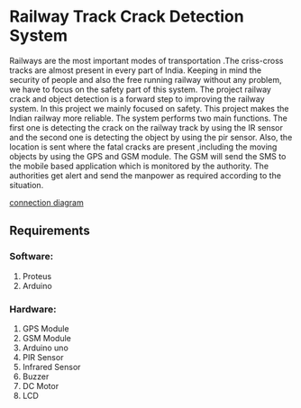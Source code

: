 # Railway Track Crack Detection System

Railways are the most important modes of transportation .The criss-cross tracks are almost present in every part of India. Keeping in mind the security of people and also the free running railway without any problem, we have to focus on the safety part of this system. The project railway crack and object detection is a forward step to improving the railway system. In this project we mainly focused on safety. This project makes the Indian railway more reliable. The system performs two main functions. The first one is detecting the crack on the railway track by using the IR sensor and the second one is detecting the object by using the pir sensor. Also, the location is sent where the fatal cracks are present ,including the moving objects by using the GPS and GSM module. The GSM will send the SMS to the mobile based application which is monitored by the authority. The authorities get alert and send the manpower as required according to the situation. 

[connection diagram](Diagram.pdf)

## Requirements

### Software:
1. Proteus 
2. Arduino

### Hardware:
1. GPS Module
2. GSM Module
3. Arduino uno 
4. PIR Sensor
5. Infrared Sensor
6. Buzzer 
7. DC Motor 
8. LCD

